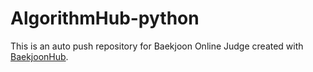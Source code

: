 # AlgorithmHub-python
This is an auto push repository for Baekjoon Online Judge created with [BaekjoonHub](https://github.com/BaekjoonHub/BaekjoonHub).
